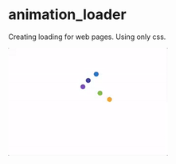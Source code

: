 # animation_loader

Creating loading for web pages. Using only css.

![screencast](animation_gif.gif)
